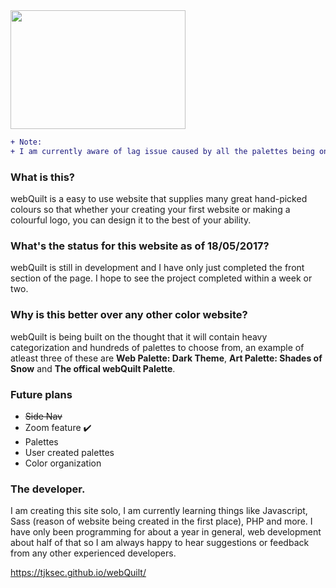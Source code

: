 <img src="https://camo.githubusercontent.com/30c55bf3677998c4619ddcea0c45f306dc745c08/68747470733a2f2f746a6b7365632e6769746875622e696f2f7765625175696c742f7265736f75726365732f6c6f676f372e737667" width = '280' height = '190'>

```diff
+ Note:
+ I am currently aware of lag issue caused by all the palettes being on one page. I will fix this by the time I have finished.
```

### What is this?
webQuilt is a easy to use website that supplies many great hand-picked colours so that whether your creating your first website or making a colourful logo, you can design it to the best of your ability.

### What's the status for this website as of 18/05/2017?
webQuilt is still in development and I have only just completed the front section of the page. I hope to see the project completed within a week or two.

### Why is this better over any other color website?
webQuilt is being built on the thought that it will contain heavy categorization and hundreds of palettes to choose from, an example of atleast three of these are **Web Palette: Dark Theme**, **Art Palette: Shades of Snow** and **The offical webQuilt Palette**. 

### Future plans
- ~~Side Nav~~
- Zoom feature ✔️
- Palettes
- User created palettes
- Color organization

### The developer.
I am creating this site solo, I am currently learning things like Javascript, Sass (reason of website being created in the first place), PHP and more. I have only been programming for about a year in general, web development about half of that so I am always happy to hear suggestions or feedback from any other experienced developers. 

https://tjksec.github.io/webQuilt/

